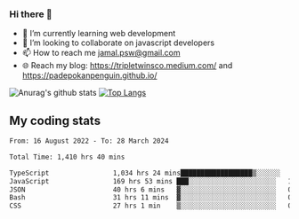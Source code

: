 ### Hi there 👋

<!--
**padepokanpenguin/padepokanpenguin** is a ✨ _special_ ✨ repository because its `README.md` (this file) appears on your GitHub profile.
-->

- 🌱 I’m currently learning  web development
- 👯 I’m looking to collaborate on javascript developers
- 📫 How to reach me jamal.psw@gmail.com
- 🌐 Reach my blog:
   https://tripletwinsco.medium.com/ and
   https://padepokanpenguin.github.io/

![Anurag's github stats](https://github-readme-stats.vercel.app/api?username=padepokanpenguin&count_private=true&disable_animations=false&show_icons=true&theme=default)
[![Top Langs](https://github-readme-stats.vercel.app/api/top-langs/?username=padepokanpenguin&theme=default&layout=compact)](https://github.com/padepokanpenguin)

## My coding stats

<!--START_SECTION:waka-->

```txt
From: 16 August 2022 - To: 28 March 2024

Total Time: 1,410 hrs 40 mins

TypeScript                1,034 hrs 24 mins██████████████████▒░░░░░░   73.33 %
JavaScript                169 hrs 53 mins ███░░░░░░░░░░░░░░░░░░░░░░   12.04 %
JSON                      40 hrs 6 mins   ▓░░░░░░░░░░░░░░░░░░░░░░░░   02.84 %
Bash                      31 hrs 11 mins  ▓░░░░░░░░░░░░░░░░░░░░░░░░   02.21 %
CSS                       27 hrs 1 min    ▒░░░░░░░░░░░░░░░░░░░░░░░░   01.92 %
```

<!--END_SECTION:waka-->


